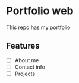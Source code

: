 # Portfolio web 
This repo has my portfolio
## Features
- [ ] About me
- [ ] Contact info
- [ ] Projects
